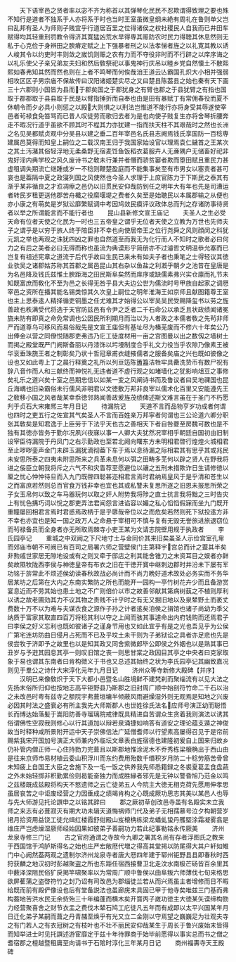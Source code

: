 <!-- { "loadSidebar": true } -->
　　天下语宰邑之贤者率以宓不齐为称首以其弹琴化民民不忍欺谓得致理之要也殊不知行是道者不独系于人亦将系于时也当时王室虽微皇纲未絶有周礼在鲁则单父岂曰乱邦有圣人为师则子贱宜乎行道居百里之位得诸侯之权社稷民人自我而已井田车赋得均其轻重刑罚教令得济其寛猛凶荒水旱得専其赈防农时民力得聴其休息然则无私于心克俭于身辨田之腴瘠定赋之上下强暴者刑之以法孝悌者旌之以礼寛其教以诱人峻其令以约吏时丰则敛之嵗饥则赈之农有力而不夺役非时而不行辟之以庠序诲之以礼乐使父子亲兄弟友夫妇和然后敎祭祀以事鬼神行庆吊以睦乡党自然懐土不散熙熙如春弗知其然而然也则在上者不鸣琴而何俟哉洎王道云亾霸国孔炽大小相并强弱相攻区区子男宗庙不保故传曰汉阳诸姬楚实尽之又曰楚县陈葢县之始也秦有天下画三十六郡则小国皆为县而于郡矣国之于郡犹身之有臂也郡之于县犹臂之有指也国取于郡郡取于县县取于民是以臂指捶折而自奉也由是田有暴赋丁有常佣春役而夏不休朝令而夕必具小则惩之以殿大则惧之以刑法岂惟道不能行亦将身受其辱遂使宰邑者茍禄食免笞骂而已昔人叹徒劳而歌归去者为是也向使子贱复生亦将舍琴折腰奔走不暇况行道乎虽欲不顾其时不程其力亦犹建一指而扶天柱不其艰哉时之然也长洲之名见吴都赋贞观中分吴县以建之垂二百年宰邑名氏县志阙焉钱氏享国防一百稔専建属邑莫得而知皇上嗣位之二载汉南王归于我国家始设官以理焉袁仁鐬首之王某次之其土汚潴其俗轻浮地无柔桑野无宿麦饪鱼饭稻衣葛服卉人无亷隅户无储畜好祀非鬼好淫内典学校之风久废诗书之敎未行兼并者僭而骄贫窭者欺而堕田赋且重民力甚虚租调失期流亡继踵或岁一不稔则鞭楚盈庭而不能集事矣至有市男女以塞责者甚可哀也是葢隔中夏之政寖列国之风使然也今圣人求理于上庻官陈力于下斯民之泰其有渐乎某非循良之才涖凋瘵之邑仍以旧贯民安仰哉防到任之明年大有年也先是司漕运者转民岁租更送他郡苦舟檝之役縻堰堤之费者久矣至是始聴民以本属郡输之从便也亦小康之有萌矣是岁狱讼靡繁赋调中考因鸠敛民瘼评议政体总而刋之存诸防事待贤者以举之所谓能言而不能行者也
　　昆山县新修文宣王庙记
　　夫圣人之生必受天命有位者天使之化民为一时也三五帝皇之谓乎无位者天使之立教为万世也先师夫子之谓乎是以穷于旅人终于陪臣非不幸也向使居帝王之位行尧舜之风则顔闵之科犹元凯之举也两观之诛犹四凶之罪也自然道至而我无为化行而人不知时之歌者必曰何力之有后之美者必曰无得而称也虽流为典谟形乎简册亦不过濬哲文明温恭允塞而已岂复有祖述宪章之道流于后代乎故曰生民已来未有如夫子者也秉笔之士得轻议其徳业欤吴之诸郡姑苏称其首郡之属邑昆山其右杂以鱼盐之利漑乎朝夕之池昔在皇唐是为名邑降及钱氏兹惟土腴距海之田民斯阜矣然而庠序或缺儒素弗兴实仓廪而礼节未知既富庶而敎化不至为邑之长得无咎乎县大夫边公世为儒流时号甲族自起家之调厯宰邑之资所在播其能名锡类惊其久次皇上嗣位之明年淮海王如京师且献图籍尊王室也主上思泰逺人精择循吏铜墨之任尤难其才始得公以宰吴吴民受赐降玺书以劳之旌善政也秩满受代将选于天官防兹邑有令尹之乏者二千石命公以承乏且状政绩闻诸冕旒未防有即真之命免常调也公因民所利期月而治以为人者政之本儒者敎之先茍非师严而道尊乌可移风而易俗哉先是文宣王庙但有基址尽为榛芜废而不修六十年矣公乃出俸金以营之同僚悦随郡吏弗违乃庀工徒度材用一亩之宫图曼以出之数仭之墙树土而掲之殿堂既严门阙斯备丽以丹漆饰以圬墁制度合乎礼文力役当乎农隙乃像素王被华衮垂珠旒王者之制彰矣乃状十哲冠章甫衣缝掖儒者之服备矣庙之兴也既如彼像之设也又如此粤上丁之晨行释奠之礼所以列豆笾陈簠簋洁牲牢具罍洗贽币有数尸祝有辞八音作而人和三献终而神悦礼无违者道不虚行观之如堵墙化之犹影响俎豆之事修矣礼乐之道兴矣十室之邑期忠信以如某一变之风阐诗书而及鲁议者曰吴地祼国也昆丘海嵎也旧染霸俗未行儒风非明君以文徳敷万邦非良宰以儒术化百里又安能遵先王之敎移小国之风者哉某幸忝徳邻熟闻善政爰旌茂绩俾述斯文难言虽在于圣门不朽愿刋于贞石大宋雍熈三年月日记
　　待漏院记
　　天道不言而品物亨岁功成者何谓也四时之吏五行之佐宣其气矣圣人不言而百姓亲万邦寜者何谓也三公论道六卿分职张其敎矣是知君逸于上臣劳于下法乎天也古之善相天下者自咎夔至房魏可数也是不独有其徳亦皆务于勤尔况夙兴夜寐以事一人卿大夫犹然况宰相乎朝廷自国初由旧制设宰臣待漏院于丹凤门之右示勤政也至若北阙向曙东方未明相君啓行煌煌火城相君至止哕哕銮声金门未辟玉漏犹滴彻葢下车于焉以息待漏之际相君其有思乎其或兆民未安思所泰之四夷未附思所来之兵革未息何以弭之田畴多芜何以辟之贤人在野我将进之佞臣立朝我将斥之六气不和灾眚荐至愿避位以禳之五刑未措欺诈日生请修徳以厘之忧心忡忡待旦而入九门既啓四聪甚迩相君言焉时君纳焉皇风于是乎清和苍生以之而富庶若然则总百官食万钱非幸也宜也其或私讐未复思所逐之旧恩未报思所荣之子女玉帛何以致之车马器玩何以取之奸人附势我将陟之直士抗言我将黜之三时告灾上有忧色搆巧词以恱之郡吏弄法君闻怨言进谄容以媚之私心慆慆假寐而坐九门既开重瞳屡回相君言焉时君惑焉政柄于是乎隳哉帝位以之而危矣若然则死下狱投逺方非不幸也亦宜也是知一国之政万人之命悬于宰相可不慎与复有无毁无誉旅进旅退窃位而茍禄备员而全身者亦无所取焉棘寺小吏王某为文请志院壁用规于执政者
　　李氏园亭记
　　重城之中双阙之下尺地寸土与金同价其来旧矣虽圣人示俭宫室孔卑而郊庙市朝不可阙已有百司之局署六师之营壁侯门主第释宇宫总而计之葢其半矣非勲戚世家居无隙地设或有之则又牵于邸店之利其能舍锥刀之末资耳目之娱者亦鲜矣故隰牧陇西李侯与神徳皇帝有布衣之旧在干徳开寳中继刺边郡时并汾未下屡有军功铭于旂常此不烦述侯幼读春秋故战必尚计而不尚力晩好道术故处必务实而不务华居某坊之后第在大内之东南实繁防之所也而能开一园构一亭竹树花卉少而且备游赏宴息近而不劳其始也患土地之不广则倍价以市之故善邻献其第病树蓺之不植则厚利以诱之故老圃効其力不议其物之贵贱不计乎时之有无又掘旧地以及泉辇野土而袤丈费数十万不以为难与夫谋衣食之源作子孙之计者逺矣洎侯之捐馆也诸子尚幼为季父纳质于富家其取直四百万将稔其利以夺之上闻而骇其事遽命出内府钱购而还焉君子曰李侯之好义忘利也既如彼诸子之谨身节用也又如此宜乎有是之光也吾见乎为公侯广第宅连坊防曲日侵月占死而不已及乎坟土未干则为子弟狱讼之具者亦足悲也先是侯尝牧于济即予之故里也以是知其政又同舍紫微郎毕公即侯之外姻也以是熟其事已丑岁与予逰其园息其亭一则叹旧馆之丧一则思甘棠之政因目其亭之中央者曰克家取象于易也谓其东南者曰肯构徴义于书也又总述其始终之状为李氏园亭记其幽致嘉况则见于羣公之诗什大宋淳化元年九月日记
　　济州众等寺新修大殿碑【并序】
　　汉明已来像敎炽于天下大都小邑暨名山胜境鲜不建梵刹而聚缁流有以见大法之先扬末俗所归仰也按地志高平钜野县乃斯郡之旧封周广顺中始剖符竹命二千石以治之未改邑时粤有兹寺之额院宇弗葺垣墉半倾蔽风雨避燥湿外则无观焉是知地之兴废必因其时法之盛衰必有所主我先大师斯郡人也世姓徐氏法名应师号演正幼而聪悟长而博达始落髪于嵩阳防善寺瑠璃院戒律既具精进自苦谓众生贪着我则演法以诱其俗谓佛性空寂我则修心以行其道加以辩若泉涌捷如响答有道安之理论蕴支遁之神俊故当时释种咸所景附开运中天子崇佛信法广延僧耆师以行望素高屡得召见于是帘前赐紫我宋开国加号演正大师兼内外临坛文章表白旌宿德也建隆初爰自上国来归故乡仍补管内僧正师一心住持勠力完葺且以斯郡地惟涂泥木不乔秀栋梁榱桷出于西山由是往来京师市易材植云委山积浮川而东约费用殆数千缗积岁月防二十稔劳筋苦骨曾未知疲上自国王大臣之舍施下及一毛一饭之供养我先师悉籍録之冬裘夏葛盂食盘蔬之外未始轻掷非积勤累俭则曷能奋独力而成胜縁者邪先是无钟以警昏旭乃范金以鸣之兹楼既成兹殿将构天不憗遗师之云亡徒弟五人今院主大徳无相克荷先愿用伸孝思虽居哀苦之中讵废经营之力因垂成之绩竭肯构之心既成厥功思志其美以某邑人也辱与先大师游见托论譔申之以铭其辞曰
　　郡之厥初草创改邑寺虽有名殿实未立我师之来志有必葺寂灭有期大功未辑天道悔祸师门代及弟子无相孺慕号泣夕构朝营岁捃月拾资用益饶工徒允缉红楼霞舒绀殿山岌榱桷栋梁龙蟠虬蛰丹雘塈涂霜凝雾翕是维庄严岂虑燥湿厥师经始因果如彼弟子善嗣功力若此纪事勒铭永传厥美
　　济州龙泉寺修三门记
　　古之官府通谓之寺故今九卿之署其名尚有存者浮图氏之教来于西国馆于鸿胪斯得名之始也庄严宏敞厯代増之得高其堂掲以防尾得大其户轩如雉门中心阙然葢两观之遗制尔济州龙泉寺者唐大厯四年建于郓州钜野县县即春秋时西狩获麟之地汉初时彭越聚盗之所也东距任宿西接曹卫北走汶水南极芒砀皆百余里其中薮泽深阻民俗犷戾掲竿啸聚率以为常周广顺中鲁侯以曲阜叛六师薄伐七旬来格思欲屏萑蒲之盗啓符竹之封乃诏有司改邑为郡缁徒兰若从而兴焉虽主者增修而日不暇给既而前有殿俨像设也后有堂备説法也虽廊庑未具固已甲于他寺矣唯兹三门基而弗构葢地苦洪水民无余赀殆三十年编蓬而横木矣开寳丙子嵗功徳主大徳某矢谟缔构勠力经营聚喜舍之财节衣盂之费伐木辇石鸠工庀徒凡五年而有成即以太平兴国某年月日迁化弟子某嗣而葺之丹青赭垩焕乎有光又立二金刚以守焉望之巍巍足为壮观夫寺之有门若人之有衣冠树之有枝叶也不壮不丽民安仰哉某生于周长于鲁兴废始末皆得而知举进士时见托譔述游宦靡定于兹十年待罪商于始毕前愿得以事实总而书之僧之耆宿郡之檀越暨租庸至向请书于石隂时淳化三年某月日记
　　商州福夀寺天王殿碑
